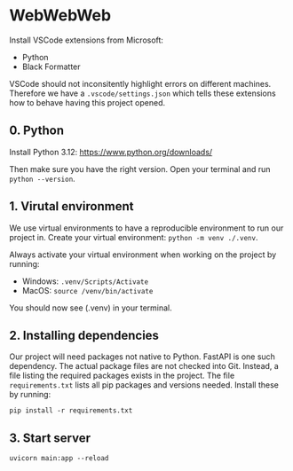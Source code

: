 # WebWebWeb

Install VSCode extensions from Microsoft:
- Python
- Black Formatter

VSCode should not inconsitently highlight errors on different machines. Therefore we have a `.vscode/settings.json` which tells these extensions how to behave having this project opened.

## 0. Python
Install Python 3.12: https://www.python.org/downloads/

Then make sure you have the right version. Open your terminal and run `python --version`. 

## 1. Virutal environment
We use virtual environments to have a reproducible environment to run our project in. Create your virtual environment: `python -m venv ./.venv`.

Always activate your virtual environment when working on the project by running: 
- Windows: `.venv/Scripts/Activate`
- MacOS: `source /venv/bin/activate`

You should now see (.venv) in your terminal.

## 2. Installing dependencies
Our project will need packages not native to Python. FastAPI is one such dependency. The actual package files are not checked into Git. Instead, a file listing the required packages exists in the project.
The file `requirements.txt` lists all pip packages and versions needed. Install these by running:

`pip install -r requirements.txt`


## 3. Start server 
`uvicorn main:app --reload`
